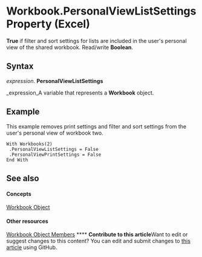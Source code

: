 
# Workbook.PersonalViewListSettings Property (Excel)

 **True** if filter and sort settings for lists are included in the user's personal view of the shared workbook. Read/write **Boolean**.


## Syntax

 _expression_. **PersonalViewListSettings**

 _expression_A variable that represents a  **Workbook** object.


## Example

This example removes print settings and filter and sort settings from the user's personal view of workbook two.


```
With Workbooks(2) 
 .PersonalViewListSettings = False 
 .PersonalViewPrintSettings = False 
End With
```


## See also


#### Concepts


 [Workbook Object](8c00aa60-c974-eed3-0812-3c9625eb0d4c.md)
#### Other resources


 [Workbook Object Members](dce102a3-25de-3ff4-2ce5-bc56e08baca7.md)
****   **Contribute to this article**Want to edit or suggest changes to this content? You can edit and submit changes to  [this article](https://github.com/jhershey00/VBA_Excel_Test/OpenXMLCon/articles/998320bf-d703-e42f-8b43-5a7b909a846d.md) using GitHub.

